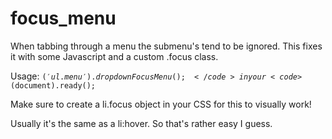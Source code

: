 # focus_menu
When tabbing through a menu the submenu's tend to be ignored. This fixes it with some Javascript and a custom .focus class.

Usage: <code>$('ul.menu').dropdownFocusMenu();</code> in your <code>$(document).ready();</code>

Make sure to create a li.focus object in your CSS for this to visually work!

Usually it's the same as a li:hover. So that's rather easy I guess.
